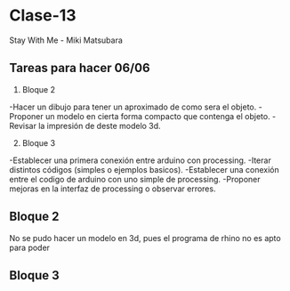 # Clase-13

Stay With Me - Miki Matsubara


## Tareas para hacer 06/06

1. Bloque 2

  -Hacer un dibujo para tener un aproximado de como sera el objeto.
  -Proponer un modelo en cierta forma compacto que contenga el objeto.
  -Revisar la impresión de deste modelo 3d.

2. Bloque 3

  -Establecer una primera conexión entre arduino con processing.
  -Iterar distintos códigos (simples o ejemplos basicos).
  -Establecer una conexión entre el codigo de arduino con uno simple de processing.
  -Proponer mejoras en la interfaz de processing o observar errores.

## Bloque 2
No se pudo hacer un modelo en 3d, pues el programa de rhino no es apto para poder 

## Bloque 3


